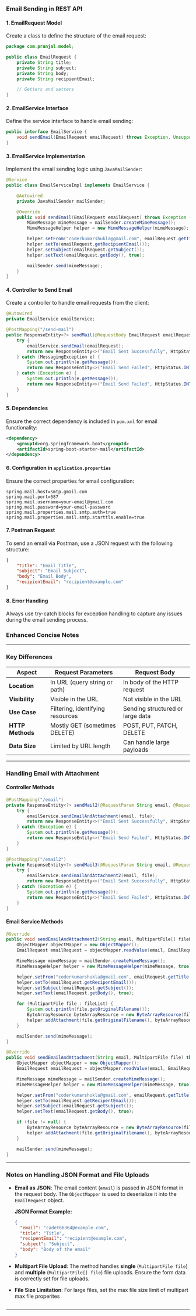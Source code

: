 ### Email Sending in REST API

#### 1. **EmailRequest Model**
Create a class to define the structure of the email request:

```java
package com.pranjal.model;

public class EmailRequest {
    private String title;
    private String subject;
    private String body;
    private String recipientEmail;

    // Getters and setters
}
```

#### 2. **EmailService Interface**
Define the service interface to handle email sending:

```java
public interface EmailService {
    void sendEmail(EmailRequest emailRequest) throws Exception, UnsupportedEncodingException;
}
```

#### 3. **EmailService Implementation**
Implement the email sending logic using `JavaMailSender`:

```java
@Service
public class EmailServiceImpl implements EmailService {

    @Autowired
    private JavaMailSender mailSender;

    @Override
    public void sendEmail(EmailRequest emailRequest) throws Exception {
        MimeMessage mimeMessage = mailSender.createMimeMessage();
        MimeMessageHelper helper = new MimeMessageHelper(mimeMessage);

        helper.setFrom("coderkumarshukla@gmail.com", emailRequest.getTitle());
        helper.setTo(emailRequest.getRecipientEmail());
        helper.setSubject(emailRequest.getSubject());
        helper.setText(emailRequest.getBody(), true);

        mailSender.send(mimeMessage);
    }
}
```

#### 4. **Controller to Send Email**
Create a controller to handle email requests from the client:

```java
@Autowired
private EmailService emailService;

@PostMapping("/send-mail")
public ResponseEntity<?> sendMail(@RequestBody EmailRequest emailRequest) {
    try {
        emailService.sendEmail(emailRequest);
        return new ResponseEntity<>("Email Sent Successfully", HttpStatus.OK);
    } catch (MessagingException e) {
        System.out.println(e.getMessage());
        return new ResponseEntity<>("Email Send Failed", HttpStatus.INTERNAL_SERVER_ERROR);
    } catch (Exception e) {
        System.out.println(e.getMessage());
        return new ResponseEntity<>("Email Send Failed", HttpStatus.INTERNAL_SERVER_ERROR);
    }
}
```

#### 5. **Dependencies**
Ensure the correct dependency is included in `pom.xml` for email functionality:

```xml
<dependency>
    <groupId>org.springframework.boot</groupId>
    <artifactId>spring-boot-starter-mail</artifactId>
</dependency>
```

#### 6. **Configuration in `application.properties`**
Ensure the correct properties for email configuration:

```properties
spring.mail.host=smtp.gmail.com
spring.mail.port=587
spring.mail.username=your-email@gmail.com
spring.mail.password=your-email-password
spring.mail.properties.mail.smtp.auth=true
spring.mail.properties.mail.smtp.starttls.enable=true
```

#### 7. **Postman Request**
To send an email via Postman, use a JSON request with the following structure:

```json
{
    "title": "Email Title",
    "subject": "Email Subject",
    "body": "Email Body",
    "recipientEmail": "recipient@example.com"
}
```

#### 8. **Error Handling**
Always use try-catch blocks for exception handling to capture any issues during the email sending process.



### **Enhanced Concise Notes**

---

### **Key Differences**
| **Aspect**           | **Request Parameters**                | **Request Body**                     |
|-----------------------|---------------------------------------|---------------------------------------|
| **Location**          | In URL (query string or path)         | In body of the HTTP request          |
| **Visibility**        | Visible in the URL                    | Not visible in the URL               |
| **Use Case**          | Filtering, identifying resources      | Sending structured or large data     |
| **HTTP Methods**      | Mostly GET (sometimes DELETE)         | POST, PUT, PATCH, DELETE             |
| **Data Size**         | Limited by URL length                 | Can handle large payloads            |

---

### **Handling Email with Attachment**

#### **Controller Methods**
```java
@PostMapping("/email")
private ResponseEntity<?> sendMail2(@RequestParam String email, @RequestParam(required = false) MultipartFile file) {
    try {
        emailService.sendEmailAndAttachment(email, file);
        return new ResponseEntity<>("Email Sent Successfully", HttpStatus.OK);
    } catch (Exception e) {
        System.out.println(e.getMessage());
        return new ResponseEntity<>("Email Send Failed", HttpStatus.INTERNAL_SERVER_ERROR);
    }
}

@PostMapping("/email2")
private ResponseEntity<?> sendMail3(@RequestParam String email, @RequestParam(required = false) MultipartFile[] file) {
    try {
        emailService.sendEmailAndAttachment2(email, file);
        return new ResponseEntity<>("Email Sent Successfully", HttpStatus.OK);
    } catch (Exception e) {
        System.out.println(e.getMessage());
        return new ResponseEntity<>("Email Send Failed", HttpStatus.INTERNAL_SERVER_ERROR);
    }
}
```

#### **Email Service Methods**
```java
@Override
public void sendEmailAndAttachment2(String email, MultipartFile[] fileList) throws IOException, MessagingException {
    ObjectMapper objectMapper = new ObjectMapper();
    EmailRequest emailRequest = objectMapper.readValue(email, EmailRequest.class);  // Deserialize JSON email request

    MimeMessage mimeMessage = mailSender.createMimeMessage();
    MimeMessageHelper helper = new MimeMessageHelper(mimeMessage, true);

    helper.setFrom("coderkumarshukla@gmail.com", emailRequest.getTitle());
    helper.setTo(emailRequest.getRecipentEmail());
    helper.setSubject(emailRequest.getSubject());
    helper.setText(emailRequest.getBody(), true);

    for (MultipartFile file : fileList) {
        System.out.println(file.getOriginalFilename());
        ByteArrayResource byteArrayResource = new ByteArrayResource(file.getBytes());
        helper.addAttachment(file.getOriginalFilename(), byteArrayResource);
    }

    mailSender.send(mimeMessage);
}

@Override
public void sendEmailAndAttachment(String email, MultipartFile file) throws MessagingException, IOException {
    ObjectMapper objectMapper = new ObjectMapper();
    EmailRequest emailRequest = objectMapper.readValue(email, EmailRequest.class);  // Deserialize JSON email request

    MimeMessage mimeMessage = mailSender.createMimeMessage();
    MimeMessageHelper helper = new MimeMessageHelper(mimeMessage, true);

    helper.setFrom("coderkumarshukla@gmail.com", emailRequest.getTitle());
    helper.setTo(emailRequest.getRecipentEmail());
    helper.setSubject(emailRequest.getSubject());
    helper.setText(emailRequest.getBody(), true);

    if (file != null) {
        ByteArrayResource byteArrayResource = new ByteArrayResource(file.getBytes());
        helper.addAttachment(file.getOriginalFilename(), byteArrayResource);
    }

    mailSender.send(mimeMessage);
}
```

---

### **Notes on Handling JSON Format and File Uploads**
- **Email as JSON**: The email content (`email`) is passed in JSON format in the request body. The `ObjectMapper` is used to deserialize it into the `EmailRequest` object.
  
  **JSON Format Example:**
  ```json
  {
    "email": "cadet66364@example.com",
    "title": "Title",
    "recipentEmail": "recipient@example.com",
    "subject": "Subject",
    "body": "Body of the email"
  }
  ```

- **Multipart File Upload**: The method handles **single** (`MultipartFile file`) and **multiple** (`MultipartFile[] file`) file uploads. Ensure the form data is correctly set for file uploads.

- **File Size Limitation**: For large files, set the max file size limit of multipart  max file properites
  ```properties|
---

